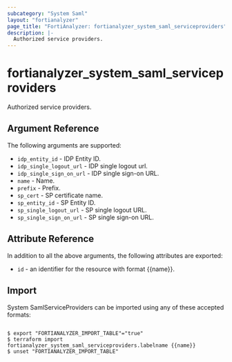 ```yaml
---
subcategory: "System Saml"
layout: "fortianalyzer"
page_title: "FortiAnalyzer: fortianalyzer_system_saml_serviceproviders"
description: |-
  Authorized service providers.
---
```


# fortianalyzer_system_saml_serviceproviders
Authorized service providers.

## Argument Reference


The following arguments are supported:


* `idp_entity_id` - IDP Entity ID.
* `idp_single_logout_url` - IDP single logout url.
* `idp_single_sign_on_url` - IDP single sign-on URL.
* `name` - Name.
* `prefix` - Prefix.
* `sp_cert` - SP certificate name.
* `sp_entity_id` - SP Entity ID.
* `sp_single_logout_url` - SP single logout URL.
* `sp_single_sign_on_url` - SP single sign-on URL.


## Attribute Reference

In addition to all the above arguments, the following attributes are exported:
* `id` - an identifier for the resource with format {{name}}.

## Import

System SamlServiceProviders can be imported using any of these accepted formats:
```

$ export "FORTIANALYZER_IMPORT_TABLE"="true"
$ terraform import fortianalyzer_system_saml_serviceproviders.labelname {{name}}
$ unset "FORTIANALYZER_IMPORT_TABLE"
```


